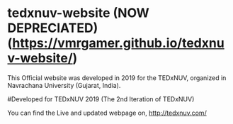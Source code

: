 # tedxnuv-website (NOW DEPRECIATED) (https://vmrgamer.github.io/tedxnuv-website/)

This Official website was developed in 2019 for the TEDxNUV, organized in Navrachana University (Gujarat, India).

#Developed for TEDxNUV 2019 (The 2nd Iteration of TEDxNUV)

You can find the Live and updated webpage on, http://tedxnuv.com/
